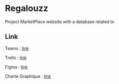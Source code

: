 # Regalouzz
Project MarketPlace website with a database related to

## Link 

Teams : [link](https://teams.microsoft.com/_#/school/tab::b13560a4-81c3-433e-ac33-86478fc49917/Equipe%20C1-1_La%20R%C3%A9galouzz?threadId=19:6e8f5354b45f49d0b3d2151dcfb59929@thread.tacv2&ctx=channel) 

Trello : [link](https://trello.com/b/2g7OR537/backlog-c1-1la-r%C3%A9galouzz)

Figma : [link](https://www.figma.com/file/vNfm0drylfjBIzcL4Xj6lN/Maquettage-SAE-3.01?node-id=0%3A1)

Charte Graphique : [link](https://www.canva.com/design/DAFO6K-X9dY/DXxCdb5SZJWbGHId9njuxg/edit?utm_content=DAFO6K-X9dY&utm_campaign=designshare&utm_medium=link2&utm_source=sharebutton)

